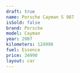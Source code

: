 ```yaml
---
draft: true
name: Porsche Cayman S 987
isSold: false
brand: Porsche
model: Cayman
year: 2007
kilometers: 124990
fuel: Essence
price: 34990
layout: car
---
```


